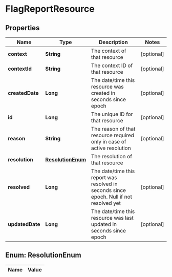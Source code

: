 
# FlagReportResource

## Properties
Name | Type | Description | Notes
------------ | ------------- | ------------- | -------------
**context** | **String** | The context of that resource  |  [optional]
**contextId** | **String** | The context ID of that resource |  [optional]
**createdDate** | **Long** | The date/time this resource was created in seconds since epoch |  [optional]
**id** | **Long** | The unique ID for that resource |  [optional]
**reason** | **String** | The reason of that resource required only in case of active resolution |  [optional]
**resolution** | [**ResolutionEnum**](#ResolutionEnum) | The resolution of that resource | 
**resolved** | **Long** | The date/time this report was resolved in seconds since epoch. Null if not resolved yet |  [optional]
**updatedDate** | **Long** | The date/time this resource was last updated in seconds since epoch |  [optional]


<a name="ResolutionEnum"></a>
## Enum: ResolutionEnum
Name | Value
---- | -----



